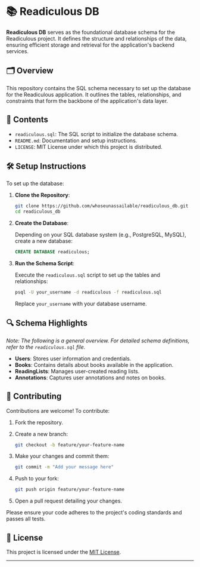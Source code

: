 # 📚 Readiculous DB

**Readiculous DB** serves as the foundational database schema for the Readiculous project. It defines the structure and relationships of the data, ensuring efficient storage and retrieval for the application's backend services.

## 🗂️ Overview

This repository contains the SQL schema necessary to set up the database for the Readiculous application. It outlines the tables, relationships, and constraints that form the backbone of the application's data layer.

## 📄 Contents

- `readiculous.sql`: The SQL script to initialize the database schema.
- `README.md`: Documentation and setup instructions.
- `LICENSE`: MIT License under which this project is distributed.

## 🛠️ Setup Instructions

To set up the database:

1. **Clone the Repository**:

   ```bash
   git clone https://github.com/whoseunassailable/readiculous_db.git
   cd readiculous_db
   ```

2. **Create the Database**:

   Depending on your SQL database system (e.g., PostgreSQL, MySQL), create a new database:

   ```sql
   CREATE DATABASE readiculous;
   ```

3. **Run the Schema Script**:

   Execute the `readiculous.sql` script to set up the tables and relationships:

   ```bash
   psql -U your_username -d readiculous -f readiculous.sql
   ```

   Replace `your_username` with your database username.

## 🔍 Schema Highlights

_Note: The following is a general overview. For detailed schema definitions, refer to the `readiculous.sql` file._

- **Users**: Stores user information and credentials.
- **Books**: Contains details about books available in the application.
- **ReadingLists**: Manages user-created reading lists.
- **Annotations**: Captures user annotations and notes on books.

## 🤝 Contributing

Contributions are welcome! To contribute:

1. Fork the repository.

2. Create a new branch:

   ```bash
   git checkout -b feature/your-feature-name
   ```

3. Make your changes and commit them:

   ```bash
   git commit -m "Add your message here"
   ```

4. Push to your fork:

   ```bash
   git push origin feature/your-feature-name
   ```

5. Open a pull request detailing your changes.

Please ensure your code adheres to the project's coding standards and passes all tests.

## 📄 License

This project is licensed under the [MIT License](LICENSE).

---
